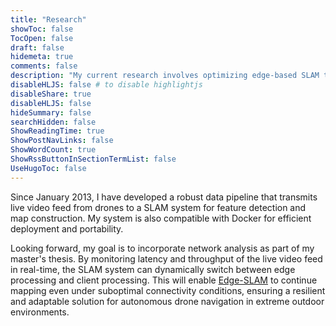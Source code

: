 ```yaml
---
title: "Research"
showToc: false
TocOpen: false
draft: false
hidemeta: true
comments: false
description: "My current research involves optimizing edge-based SLAM techniques and tailoring them for deployment on small drones with limited computation power."
disableHLJS: false # to disable highlightjs
disableShare: true
disableHLJS: false
hideSummary: false
searchHidden: false
ShowReadingTime: true
ShowPostNavLinks: false
ShowWordCount: true
ShowRssButtonInSectionTermList: false
UseHugoToc: false
---
```

Since January 2013, I have developed a robust data pipeline that transmits live video feed from drones to a SLAM system for feature detection and map construction. My system is also compatible with Docker for efficient deployment and portability.

Looking forward, my goal is to incorporate network analysis as part of my master's thesis. By monitoring latency and throughput of the live video feed in real-time, the SLAM system can dynamically switch between edge processing and client processing. This will enable [Edge-SLAM](https://github.com/droneslab/edgeslam) to continue mapping even under suboptimal connectivity conditions, ensuring a resilient and adaptable solution for autonomous drone navigation in extreme outdoor environments.
